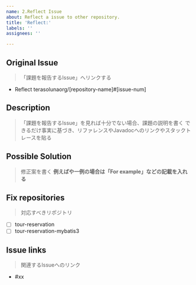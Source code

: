 ```yaml
---
name: 2.Reflect Issue
about: Reflect a issue to other repository.
title: 'Reflect:'
labels: ''
assignees: ''

---
```


## Original Issue
> 「課題を報告するIssue」へリンクする

- Reflect terasolunaorg/[repository-name]#[issue-num]

## Description
> 「課題を報告するIssue」を見れば十分でない場合、課題の説明を書く
> できるだけ事実に基づき、リファレンスやJavadocへのリンクやスタックトレースを貼る

## Possible Solution
> 修正案を書く
> **例えばや一例の場合は「For example」などの記載を入れる**

## Fix repositories
> 対応すべきリポジトリ

- [ ] tour-reservation
- [ ] tour-reservation-mybatis3

## Issue links
> 関連するIssueへのリンク

- #xx
